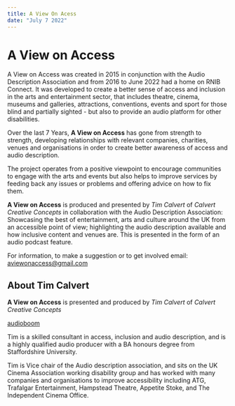 ```yaml
---
title: A View On Acess
date: "July 7 2022"
---
```


# A View on Access

A View on Access was created in 2015 in conjunction with the Audio Description Association and from 2016 to June 2022 had a home on RNIB Connect. It was developed to create a better sense of access and inclusion in the arts and entertainment sector, that includes theatre, cinema, museums and galleries, attractions, conventions, events and sport for those blind and partially sighted - but also to provide an audio platform for other disabilities.

Over the last 7 Years, **A View on Access** has gone from strength to strength, developing relationships with relevant companies, charities, venues and organisations in order to create better awareness of access and audio description.

The project operates from a positive viewpoint to encourage communities to engage with the arts and events but also helps to improve services by feeding back any issues or problems and offering advice on how to fix them.

**A View on Access** is produced and presented by _Tim Calvert_ of _Calvert Creative Concepts_ in collaboration with the Audio Description Association: Showcasing the best of entertainment, arts and culture around the UK from an accessible point of view; highlighting the audio description available and how inclusive content and venues are. This is presented in the form of an audio podcast feature.

For information, to make a suggestion or to get involved email: [aviewonaccess@gmail.com](mailto:aviewonaccess@gmail.com)

## About Tim Calvert

**A View on Access** is presented and produced by _Tim Calvert_ of _Calvert Creative Concepts_

[audioboom](https://audioboom.com/channels/5082711)

Tim is a skilled consultant in access, inclusion and audio description, and is a highly qualified audio producer with a BA honours degree from Staffordshire University.

Tim is Vice chair of the Audio description association, and sits on the UK Cinema Association working disability group and has worked with many companies and organisations to improve accessibility including ATG, Trafalgar Entertainment, Hampstead Theatre, Appetite Stoke, and The Independent Cinema Office.
